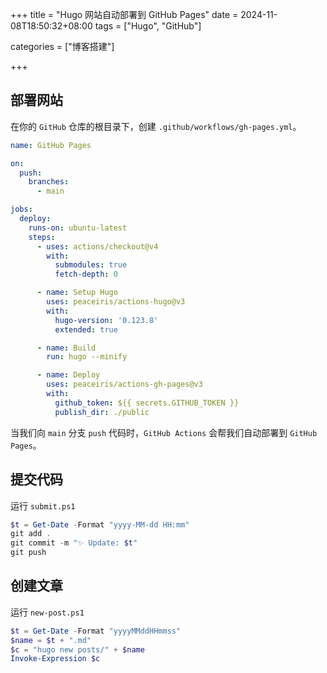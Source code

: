 +++
title = "Hugo 网站自动部署到 GitHub Pages"
date = 2024-11-08T18:50:32+08:00
tags = ["Hugo", "GitHub"]

categories = ["博客搭建"]

+++

## 部署网站

在你的 `GitHub` 仓库的根目录下，创建 `.github/workflows/gh-pages.yml`。

```yaml
name: GitHub Pages

on:
  push:
    branches:
      - main

jobs:
  deploy:
    runs-on: ubuntu-latest
    steps:
      - uses: actions/checkout@v4
        with:
          submodules: true
          fetch-depth: 0

      - name: Setup Hugo
        uses: peaceiris/actions-hugo@v3
        with:
          hugo-version: '0.123.8'
          extended: true

      - name: Build
        run: hugo --minify

      - name: Deploy
        uses: peaceiris/actions-gh-pages@v3
        with:
          github_token: ${{ secrets.GITHUB_TOKEN }}
          publish_dir: ./public
```

当我们向 `main` 分支 `push` 代码时，`GitHub Actions` 会帮我们自动部署到 `GitHub Pages`。

## 提交代码

运行 `submit.ps1`

```powershell
$t = Get-Date -Format "yyyy-MM-dd HH:mm"
git add .
git commit -m "✨ Update: $t"
git push
```



## 创建文章

运行 `new-post.ps1`

```powershell
$t = Get-Date -Format "yyyyMMddHHmmss"
$name = $t + ".md"
$c = "hugo new posts/" + $name
Invoke-Expression $c
```

